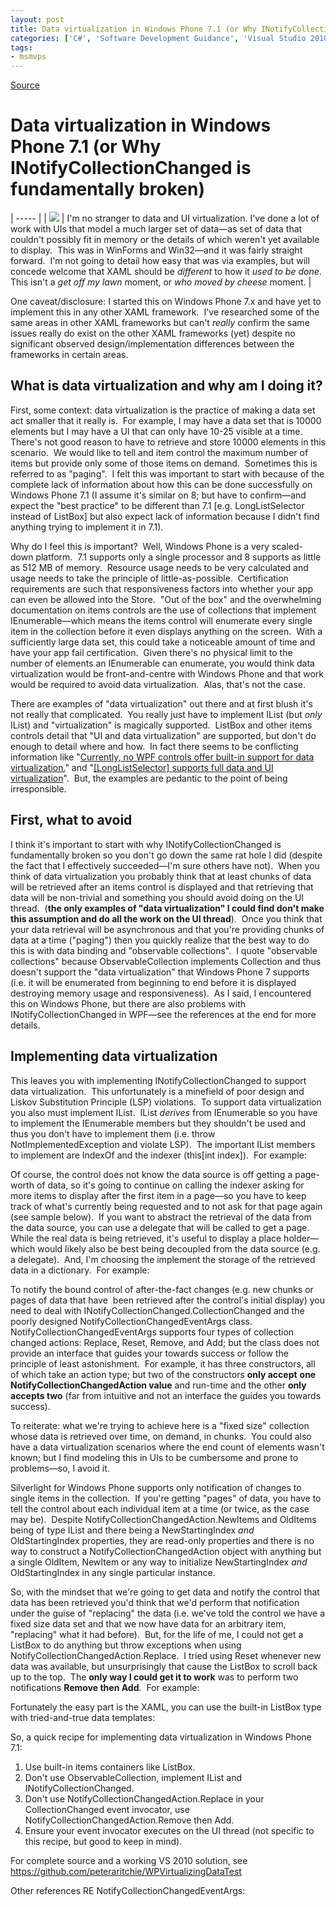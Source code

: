 ```yaml
---
layout: post
title: Data virtualization in Windows Phone 7.1 (or Why INotifyCollectionChanged is fundamentally broken)
categories: ['C#', 'Software Development Guidance', 'Visual Studio 2010', 'Windows Phone', 'Windows Phone 7.1']
tags:
- msmvps
---
```

[Source](http://pr-blog.azurewebsites.net/2013/12/07/data-virtualization-in-windows-phone-7-1-or-why-inotifycollectionchanged-is-fundamentally-broken/ "Permalink to Data virtualization in Windows Phone 7.1 (or Why INotifyCollectionChanged is fundamentally broken)")

# Data virtualization in Windows Phone 7.1 (or Why INotifyCollectionChanged is fundamentally broken)


| ----- |
| ![][1] |  I'm no stranger to data and UI virtualization. I've done a lot of work with UIs that model a much larger set of data—as set of data that couldn't possibly fit in memory or the details of which weren't yet available to display.  This was in WinForms and Win32—and it was fairly straight forward.  I'm not going to detail how easy that was via examples, but will concede welcome that XAML should be *different* to how it _used to be done_.  This isn't a _get off my lawn_ moment, or _who moved by cheese_ moment. | 

One caveat/disclosure: I started this on Windows Phone 7.x and have yet to implement this in any other XAML framework.  I've researched some of the same areas in other XAML frameworks but can't *really* confirm the same issues really do exist on the other XAML frameworks (yet) despite no significant observed design/implementation differences between the frameworks in certain areas.

## What is data virtualization and why am I doing it?

First, some context: data virtualization is the practice of making a data set act smaller that it really is.  For example, I may have a data set that is 10000 elements but I may have a UI that can only have 10-25 visible at a time.  There's not good reason to have to retrieve and store 10000 elements in this scenario.  We would like to tell and item control the maximum number of items but provide only some of those items on demand.  Sometimes this is referred to as "paging".  I felt this was important to start with because of the complete lack of information about how this can be done successfully on Windows Phone 7.1 (I assume it's similar on 8; but have to confirm—and expect the "best practice" to be different than 7.1 [e.g. LongListSelector instead of ListBox] but also expect lack of information because I didn't find anything trying to implement it in 7.1).

Why do I feel this is important?  Well, Windows Phone is a very scaled-down platform.  7.1 supports only a single processor and 8 supports as little as 512 MB of memory.  Resource usage needs to be very calculated and usage needs to take the principle of little-as-possible.  Certification requirements are such that responsiveness factors into whether your app can even be allowed into the Store.  "Out of the box" and the overwhelming documentation on items controls are the use of collections that implement IEnumerable—which means the items control will enumerate every single item in the collection before it even displays anything on the screen.  With a sufficiently large data set, this could take a noticeable amount of time and have your app fail certification.  Given there's no physical limit to the number of elements an IEnumerable can enumerate, you would think data virtualization would be front-and-centre with Windows Phone and that work would be required to avoid data virtualization.  Alas, that's not the case.

There are examples of "data virtualization" out there and at first blush it's not really that complicated.  You really just have to implement IList (but *only* IList) and "virtualization" is magically supported.  ListBox and other items controls detail that "UI and data virtualization" are supported, but don't do enough to detail where and how.  In fact there seems to be conflicting information like "[Currently, no WPF controls offer built-in support for data virtualization.][2]" and "[[LongListSelector] supports full data and UI virtualization][3]".  But, the examples are pedantic to the point of being irresponsible.

## First, what to avoid

I think it's important to start with why INotifyCollectionChanged is fundamentally broken so you don't go down the same rat hole I did (despite the fact that I effectively succeeded—I'm sure others have not).  When you think of data virtualization you probably think that at least chunks of data will be retrieved after an items control is displayed and that retrieving that data will be non-trivial and something you should avoid doing on the UI thread.  (**the only examples of "data virtualization" I could find don't make this assumption and do all the work on the UI thread**).  Once you think that your data retrieval will be asynchronous and that you're providing chunks of data at a time ("paging") then you quickly realize that the best way to do this is with data binding and "observable collections".  I quote "observable collections" because ObservableCollection<T> implements Collection<T> and thus doesn't support the "data virtualization" that Windows Phone 7 supports (i.e. it will be enumerated from beginning to end before it is displayed destroying memory usage and responsiveness).  As I said, I encountered this on Windows Phone, but there are also problems with INotifyCollectionChanged in WPF—see the references at the end for more details.

## Implementing data virtualization

This leaves you with implementing INotifyCollectionChanged to support data virtualization.  This unfortunately is a minefield of poor design and Liskov Substitution Principle (LSP) violations.  To support data virtualization you also must implement IList.  IList _derives_ from IEnumerable so you have to implement the IEnumerable members but they shouldn't be used and thus you don't have to implement them (i.e. throw NotImplementedException and violate LSP).  The important IList members to implement are IndexOf and the indexer (this[int index]).  For example:

Of course, the control does not know the data source is off getting a page-worth of data, so it's going to continue on calling the indexer asking for more items to display after the first item in a page—so you have to keep track of what's currently being requested and to not ask for that page again (see sample below).  If you want to abstract the retrieval of the data from the data source, you can use a delegate that will be called to get a page.  While the real data is being retrieved, it's useful to display a place holder—which would likely also be best being decoupled from the data source (e.g. a delegate).  And, I'm choosing the implement the storage of the retrieved data in a dictionary.  For example:

To notify the bound control of after-the-fact changes (e.g. new chunks or pages of data that have  been retrieved after the control's initial display) you need to deal with INotifyCollectionChanged.CollectionChanged and the poorly designed NotifyCollectionChangedEventArgs class.  NotifyCollectionChangedEventArgs supports four types of collection changed actions: Replace, Reset, Remove, and Add; but the class does not provide an interface that guides your towards success or follow the principle of least astonishment.  For example, it has three constructors, all of which take an action type; but two of the constructors **only accept** **one NotifyCollectionChangedAction value** and run-time and the other **only accepts two** (far from intuitive and not an interface the guides you towards success).

To reiterate: what we're trying to achieve here is a "fixed size" collection whose data is retrieved over time, on demand, in chunks.  You could also have a data virtualization scenarios where the end count of elements wasn't known; but I find modeling this in UIs to be cumbersome and prone to problems—so, I avoid it.

Silverlight for Windows Phone supports only notification of changes to single items in the collection.  If you're getting "pages" of data, you have to tell the control about each individual item at a time (or twice, as the case may be).  Despite NotifyCollectionChangedAction.NewItems and OldItems being of type IList and there being a NewStartingIndex _and_ OldStartingIndex properties, they are read-only properties and there is no way to construct a NotifyCollectionChangedAction object with anything but a single OldItem, NewItem or any way to initialize NewStartingIndex _and_ OldStartingIndex in any single particular instance.

So, with the mindset that we're going to get data and notify the control that data has been retrieved you'd think that we'd perform that notification under the guise of "replacing" the data (i.e. we've told the control we have a fixed size data set and that we now have data for an arbitrary item, "replacing" what it had before).  But, for the life of me, I could not get a ListBox to do anything but throw exceptions when using NotifyCollectionChangedAction.Replace.  I tried using Reset whenever new data was available, but unsurprisingly that cause the ListBox to scroll back up to the top.  The **only way I could get it to work** was to perform two notifications **Remove then Add**.  For example:

Fortunately the easy part is the XAML, you can use the built-in ListBox type with tried-and-true data templates:

So, a quick recipe for implementing data virtualization in Windows Phone 7.1:

1. Use built-in items containers like ListBox.
2. Don't use ObservableCollection<T>, implement IList and INotifyCollectionChanged.
3. Don't use NotifyCollectionChangedAction.Replace in your CollectionChanged event invocator, use NotifyCollectionChangedAction.Remove then Add.
4. Ensure your event invocator executes on the UI thread (not specific to this recipe, but good to keep in mind).

For complete source and a working VS 2010 solution, see <https://github.com/peteraritchie/WPVirtualizingDataTest>

Other references RE NotifyCollectionChangedEventArgs:

[1]: http://hypnosthlm.se/wordpress/wp-content/uploads/2012/01/berg1.jpg
[2]: http://msdn.microsoft.com/en-us/library/cc716879(v=vs.110).aspx
[3]: http://msdn.microsoft.com/en-us/library/windowsphone/develop/microsoft.phone.controls.longlistselector(v=vs.105).aspx

